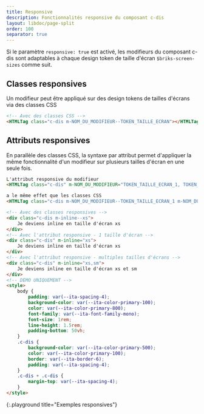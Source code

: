 ```yaml
---
title: Responsive
description: Fonctionnalités responsive du composant c-dis
layout: libdoc/page-split
order: 100
separator: true
---
```

Si le paramètre `responsive: true` est activé, les modifieurs du composant c-dis sont adaptables à chaque design token de taille d'écran `$briks-screen-sizes` comme suit.

## Classes responsives

Un modifieur peut être appliqué sur des design tokens de tailles d'écrans via des classes CSS

```html
<!-- Avec des classes CSS -->
<HTMLTag class="c-dis m-NOM_DU_MODIFIEUR--TOKEN_TAILLE_ECRAN"></HTMLTag>
```

## Attributs responsives

En parallèle des classes CSS, la syntaxe par attribut permet d'appliquer la même fonctionnalité d'un modifieur sur plusieurs tailles d'écran en une seule fois.

```html
L'attribut responsive du modifieur
<HTMLTag class="c-dis" m-NOM_DU_MODIFIEUR="TOKEN_TAILLE_ECRAN_1, TOKEN_TAILLE_ECRAN_2, TOKEN_TAILLE_ECRAN_3"></HTMLTag>

a le même effet que les classes CSS
<HTMLTag class="c-dis m-NOM_DU_MODIFIEUR--TOKEN_TAILLE_ECRAN_1 m-NOM_DU_MODIFIEUR--TOKEN_TAILLE_ECRAN_2 m-NOM_DU_MODIFIEUR--TOKEN_TAILLE_ECRAN_3"></HTMLTag>
```

```html
<!-- Avec des classes responsives -->
<div class="c-dis m-inline--xs">
    Je deviens inline en taille d'écran xs
</div>
<!-- Avec l'attribut responsive - 1 taille d'écran -->
<div class="c-dis" m-inline="xs">
    Je deviens inline en taille d'écran xs
</div>
<!-- Avec l'attribut responsive - multiples tailles d'écrans -->
<div class="c-dis" m-inline="xs,sm">
    Je deviens inline en taille d'écran xs et sm
</div>
<!-- DEMO UNIQUEMENT -->
<style>
    body {
        padding: var(--ita-spacing-4);
        background-color: var(--ita-color-primary-100);
        color: var(--ita-color-primary-800);
        font-family: var(--ita-font-family-mono);
        font-size: 1rem;
        line-height: 1.5rem;
        padding-bottom: 50vh;
    }
    .c-dis {
        background-color: var(--ita-color-primary-500);
        color: var(--ita-color-primary-100);
        border: var(--ita-border-6);
        padding: var(--ita-spacing-4);
    }
    .c-dis + .c-dis {
        margin-top: var(--ita-spacing-4);
    }
</style>
```
{:.playground title="Exemples responsives"}